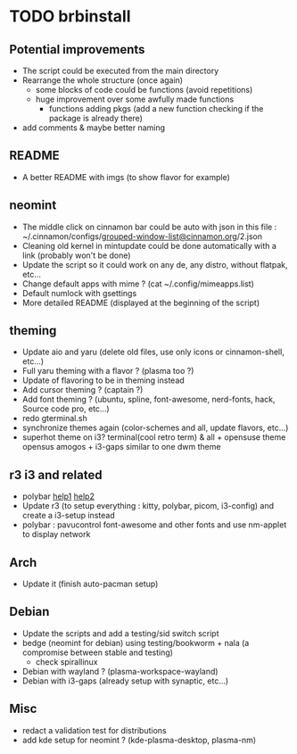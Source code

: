 # TODO brbinstall

## Potential improvements
* The script could be executed from the main directory  
* Rearrange the whole structure (once again)
  * some blocks of code could be functions (avoid repetitions)
  * huge improvement over some awfully made functions
    * functions adding pkgs (add a new function checking if the package is already there)
* add comments & maybe better naming

## README
* A better README with imgs (to show flavor for example)

## neomint
* The middle click on cinnamon bar could be auto with json in this file : ~/.cinnamon/configs/grouped-window-list@cinnamon.org/2.json  
* Cleaning old kernel in mintupdate could be done automatically with a link (probably won't be done)
* Update the script so it could work on any de, any distro, without flatpak, etc...
* Change default apps with mime ? (cat ~/.config/mimeapps.list)
* Default numlock with gsettings
* More detailed README (displayed at the beginning of the script)

## theming
* Update aio and yaru (delete old files, use only icons or cinnamon-shell, etc...)
* Full yaru theming with a flavor ? (plasma too ?)
* Update of flavoring to be in theming instead
* Add cursor theming ? (captain ?)
* Add font theming ? (ubuntu, spline, font-awesome, nerd-fonts, hack, Source code pro, etc...)
* redo gterminal.sh
* synchronize themes again (color-schemes and all, update flavors, etc...)
* superhot theme on i3? terminal(cool retro term) & all + opensuse theme opensus amogos + i3-gaps similar to one dwm theme

## r3 i3 and related
* polybar [help1](https://github.com/polybar/polybar/wiki) [help2](https://www.youtube.com/watch?v=cLB008-FJ5o)
* Update r3 (to setup everything : kitty, polybar, picom, i3-config) and create a i3-setup instead
* polybar : pavucontrol font-awesome and other fonts and use nm-applet to display network

## Arch
* Update it (finish auto-pacman setup)

## Debian
* Update the scripts and add a testing/sid switch script
* bedge (neomint for debian) using testing/bookworm + nala (a compromise between stable and testing)
  * check spirallinux
* Debian with wayland ? (plasma-workspace-wayland)
* Debian with i3-gaps (already setup with synaptic, etc...)

## Misc
* redact a validation test for distributions
* add kde setup for neomint ? (kde-plasma-desktop, plasma-nm)
